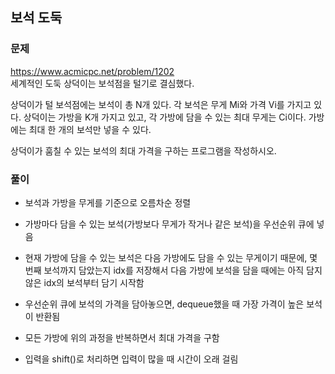 ## 보석 도둑
### 문제
https://www.acmicpc.net/problem/1202  
세계적인 도둑 상덕이는 보석점을 털기로 결심했다.

상덕이가 털 보석점에는 보석이 총 N개 있다. 각 보석은 무게 Mi와 가격 Vi를 가지고 있다. 상덕이는 가방을 K개 가지고 있고, 각 가방에 담을 수 있는 최대 무게는 Ci이다. 가방에는 최대 한 개의 보석만 넣을 수 있다.

상덕이가 훔칠 수 있는 보석의 최대 가격을 구하는 프로그램을 작성하시오.

### 풀이
- 보석과 가방을 무게를 기준으로 오름차순 정렬
- 가방마다 담을 수 있는 보석(가방보다 무게가 작거나 같은 보석)을 우선순위 큐에 넣음
- 현재 가방에 담을 수 있는 보석은 다음 가방에도 담을 수 있는 무게이기 때문에, 몇 번째 보석까지 담았는지 idx를 저장해서 다음 가방에 보석을 담을 때에는 아직 담지 않은 idx의 보석부터 담기 시작함
- 우선순위 큐에 보석의 가격을 담아놓으면, dequeue했을 때 가장 가격이 높은 보석이 반환됨
- 모든 가방에 위의 과정을 반복하면서 최대 가격을 구함
  
- 입력을 shift()로 처리하면 입력이 많을 때 시간이 오래 걸림